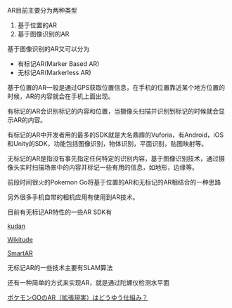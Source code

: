 
AR目前主要分为两种类型
1. 基于位置的AR
2. 基于图像识别的AR

基于图像识别的AR又可以分为
- 有标记AR(Marker Based AR)
- 无标记AR(Markerless AR)

基于位置的AR一般是通过GPS获取位置信息，在手机的位置靠近某个地方位置的时候，AR的内容就会在手机上面出现。

有标记的AR会识别标记的内容和位置，当摄像头扫描并识别到标记的时候就会显示AR的内容。

有标记的AR中开发者用的最多的SDK就是大名鼎鼎的Vuforia，有Android，iOS和Unity的SDK，功能包括图像识别，物体识别，平面识别，贴图映射等。

无标记的AR是指没有事先指定任何特定的识别内容，基于图像识别技术，通过摄像头实时扫描场景中的内容并标记一些有用的信息，如地形，边缘等。

前段时间很火的Pokemon Go将基于位置的AR和无标记的AR相结合的一种思路

另外很多手机自带的相机应用有使用到AR技术。

目前有无标记AR特性的一些AR SDK有

[kudan](https://www.kudan.eu/download-kudan-ar-sdk/)

[Wikitude](https://www.wikitude.com/)

[SmartAR](http://www.sonydna.com/sdna/solution/SmartAR_SDK.html)

无标记AR的一些技术主要有SLAM算法

还有一种简单的方式来实现AR，就是通过陀螺仪检测水平面

[ポケモンGOのAR（拡張現実）はどうゆう仕組み？](http://kayabaakihiko.hatenablog.com/entry/2016/09/16/170646)
